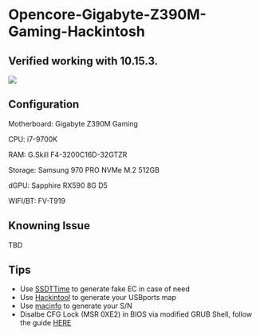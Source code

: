 # Opencore-Gigabyte-Z390M-Gaming-Hackintosh

## Verified working with 10.15.3.
![](https://raw.githubusercontent.com/wellsgz/Opencore-Gigabyte-Z390M-Gaming-Hackintosh/master/imgs/Snipaste_2020-01-29_16-58-11.png)

## Configuration
Motherboard: Gigabyte Z390M Gaming  

CPU: i7-9700K  

RAM: G.Skill F4-3200C16D-32GTZR  

Storage: Samsung 970 PRO NVMe M.2 512GB  

dGPU: Sapphire RX590 8G D5  

WIFI/BT: FV-T919  

## Knowning Issue
TBD

## Tips
- Use [SSDTTime](https://github.com/corpnewt/SSDTTime) to generate fake EC in case of need
- Use [Hackintool](http://headsoft.com.au/download/mac/Hackintool.zip) to generate your USBports map
- Use [macinfo](https://github.com/acidanthera/MacInfoPkg) to generate your S/N
- Disalbe CFG Lock (MSR 0XE2) in BIOS via modified GRUB Shell, follow the guide [HERE](https://www.tonymacx86.com/threads/successfully-patched-z170x-ud5-th-cfg-lock-msr-ex02.253466/page-2#post-1847437)
